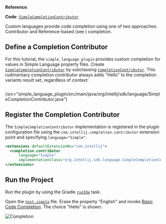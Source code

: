 [//]: # (title: 9. Completion Contributor)

<!-- Copyright 2000-2022 JetBrains s.r.o. and other contributors. Use of this source code is governed by the Apache 2.0 license that can be found in the LICENSE file. -->

<microformat>

**Reference**: [](code_completion.md)

**Code**: [`SimpleCompletionContributor`](%gh-sdk-samples%/simple_language_plugin/src/main/java/org/intellij/sdk/language/SimpleCompletionContributor.java)

</microformat>

<include src="language_and_filetype.md" include-id="custom_language_tutorial_header"></include>

Custom languages provide code completion using one of two approaches: Contributor and Reference-based (see [](reference_contributor.md)) completion.

## Define a Completion Contributor

For this tutorial, the `simple_language_plugin` provides custom completion for values in Simple Language property files.
Create [`SimpleCompletionContributor`](%gh-sdk-samples%/simple_language_plugin/src/main/java/org/intellij/sdk/language/SimpleCompletionContributor.java)
by subclassing [`CompletionContributor`](%gh-ic%/platform/analysis-api/src/com/intellij/codeInsight/completion/CompletionContributor.java).
This rudimentary completion contributor always adds "Hello" to the completion variants result set, regardless of context:

```java
```
{src="simple_language_plugin/src/main/java/org/intellij/sdk/language/SimpleCompletionContributor.java"}

## Register the Completion Contributor

The `SimpleCompletionContributor` implementation is registered in the plugin configuration file using the `com.intellij.completion.contributor` extension point and specifying `language="Simple"`.

```xml
<extensions defaultExtensionNs="com.intellij">
  <completion.contributor
      language="Simple"
      implementationClass="org.intellij.sdk.language.SimpleCompletionContributor"/>
</extensions>
```

## Run the Project

Run the plugin by using the Gradle [`runIde`](creating_plugin_project.md#running-a-simple-gradle-based-intellij-platform-plugin) task.

Open the [`test.simple`](lexer_and_parser_definition.md#run-the-project) file.
Erase the property "English" and invoke [Basic Code Completion](https://www.jetbrains.com/help/idea/auto-completing-code.html#invoke-basic-completion).
The choice "Hello" is shown:

![Completion](completion.png)
